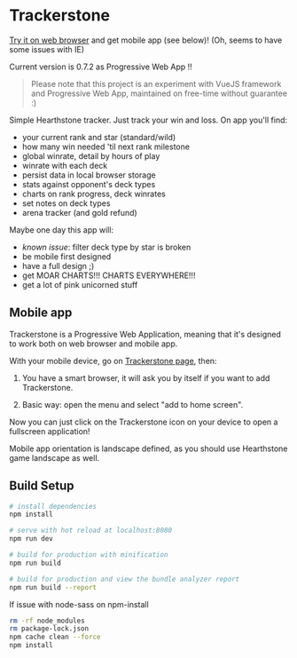 # Trackerstone

<a target="_blank" href="https://keiwen.github.io/Trackerstone/">Try it on web browser</a> and get mobile app (see below)! (Oh, seems to have some issues with IE)

Current version is 0.7.2 as Progressive Web App !!

> Please note that this project is an experiment with VueJS framework and Progressive Web App, maintained on free-time without guarantee :)

Simple Hearthstone tracker. Just track your win and loss. On app you'll find:
- your current rank and star (standard/wild)
- how many win needed 'til next rank milestone
- global winrate, detail by hours of play
- winrate with each deck
- persist data in local browser storage
- stats against opponent's deck types
- charts on rank progress, deck winrates
- set notes on deck types
- arena tracker (and gold refund)

Maybe one day this app will:
- *known issue*: filter deck type by star is broken
- be mobile first designed
- have a full design ;)
- get MOAR CHARTS!!! CHARTS EVERYWHERE!!!
- get a lot of pink unicorned stuff

## Mobile app
Trackerstone is a Progressive Web Application, meaning that it's designed to work both on web browser and mobile app.

With your mobile device, go on <a target="_blank" href="https://keiwen.github.io/Trackerstone/">Trackerstone page</a>, then:

1) You have a smart browser, it will ask you by itself if you want to add Trackerstone.

2) Basic way: open the menu and select "add to home screen".

Now you can just click on the Trackerstone icon on your device to open a fullscreen application!

Mobile app orientation is landscape defined, as you should use Hearthstone game landscape as well.

## Build Setup

``` bash
# install dependencies
npm install

# serve with hot reload at localhost:8080
npm run dev

# build for production with minification
npm run build

# build for production and view the bundle analyzer report
npm run build --report
```
If issue with node-sass on npm-install
``` bash
rm -rf node_modules
rm package-lock.json
npm cache clean --force
npm install
```
